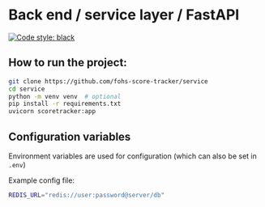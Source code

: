 # Back end / service layer / FastAPI

[![Code style: black](https://img.shields.io/badge/code%20style-black-000000.svg)](https://github.com/psf/black)


## How to run the project: 

```sh
git clone https://github.com/fohs-score-tracker/service
cd service
python -m venv venv  # optional
pip install -r requirements.txt 
uvicorn scoretracker:app
```

## Configuration variables

Environment variables are used for configuration (which can also be set in `.env`)

Example config file: 

```sh
REDIS_URL="redis://user:password@server/db"
```
